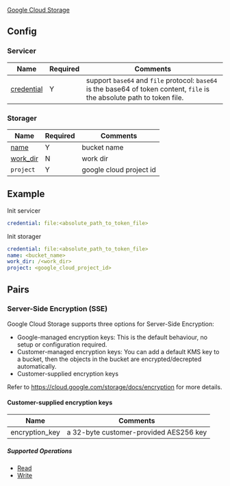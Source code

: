 [Google Cloud Storage](https://cloud.google.com/storage/)

## Config

### Servicer

| Name | Required | Comments |
| ---- | -------- | -------- |
| [credential](go-storage/pairs/credential.md) | Y | support `base64` and `file` protocol: `base64` is the base64 of token content, `file` is the absolute path to token file. |

### Storager

| Name | Required | Comments |
| ---- | -------- | -------- |
| [name](go-storage/pairs/name.md) | Y | bucket name |
| [work_dir](go-storage/pairs/work_dir.md) | N | work dir |
| `project` | Y | google cloud project id |

## Example

Init servicer

```yaml
credential: file:<absolute_path_to_token_file>
```

Init storager

```yaml
credential: file:<absolute_path_to_token_file>
name: <bucket_name>
work_dir: /<work_dir>
project: <google_cloud_project_id>
```

## Pairs

### Server-Side Encryption (SSE)

Google Cloud Storage supports three options for Server-Side Encryption:

* Google-managed encryption keys: This is the default behaviour, no setup or configuration required.
* Customer-managed encryption keys: You can add a default KMS key to a bucket, then the objects in the bucket are encrypted/decrepted automatically.
* Customer-supplied encryption keys

Refer to https://cloud.google.com/storage/docs/encryption for more details.

#### Customer-supplied encryption keys

| Name           | Comments                               |
| -------------- | -------------------------------------- |
| encryption_key | a 32-byte customer-provided AES256 key |

##### Supported Operations

* [Read](../operations/storager/read.md)
* [Write](../operations/storager/write.md)
